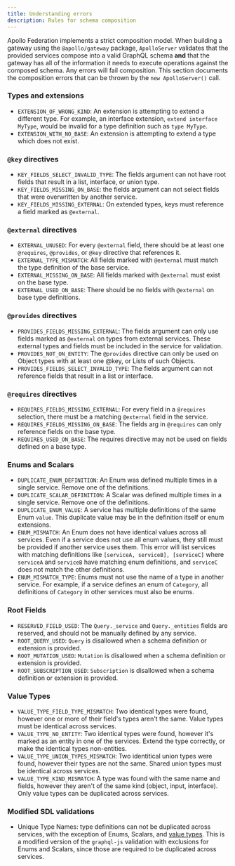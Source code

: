```yaml
---
title: Understanding errors
description: Rules for schema composition
---
```

Apollo Federation implements a strict composition model. When building a gateway using the `@apollo/gateway` package, `ApolloServer` validates that the provided services compose into a valid GraphQL schema **and** that the gateway has all of the information it needs to execute operations against the composed schema. Any errors will fail composition. This section documents the composition errors that can be thrown by the `new ApolloServer()` call.

### Types and extensions

- `EXTENSION_OF_WRONG_KIND`: An extension is attempting to extend a different type. For example, an interface extension, `extend interface MyType`, would be invalid for a type definition such as `type MyType`.
- `EXTENSION_WITH_NO_BASE`: An extension is attempting to extend a type which does not exist.

### `@key` directives

- `KEY_FIELDS_SELECT_INVALID_TYPE`: The fields argument can not have root fields that result in a list, interface, or union type.
- `KEY_FIELDS_MISSING_ON_BASE`: the fields argument can not select fields that were overwritten by another service.
- `KEY_FIELDS_MISSING_EXTERNAL`: On extended types, keys must reference a field marked as `@external`.

### `@external` directives

- `EXTERNAL_UNUSED`: For every `@external` field, there should be at least one `@requires`, `@provides`, or `@key` directive that references it.
- `EXTERNAL_TYPE_MISMATCH`: All fields marked with `@external` must match the type definition of the base service.
- `EXTERNAL_MISSING_ON_BASE`: All fields marked with `@external` must exist on the base type.
- `EXTERNAL_USED_ON_BASE`: There should be no fields with `@external` on base type definitions.

### `@provides` directives

- `PROVIDES_FIELDS_MISSING_EXTERNAL`: The fields argument can only use fields marked as `@external` on types from external services. These external types and fields must be included in the service for validation.
- `PROVIDES_NOT_ON_ENTITY`: The `@provides` directive can only be used on Object types with at least one @key, or Lists of such Objects.
- `PROVIDES_FIELDS_SELECT_INVALID_TYPE`: The fields argument can not reference fields that result in a list or interface.

### `@requires` directives

- `REQUIRES_FIELDS_MISSING_EXTERNAL`: For every field in a `@requires` selection, there must be a matching `@external` field in the service.
- `REQUIRES_FIELDS_MISSING_ON_BASE`: The fields arg in `@requires` can only reference fields on the base type.
- `REQUIRES_USED_ON_BASE`: The requires directive may not be used on fields defined on a base type.

### Enums and Scalars

- `DUPLICATE_ENUM_DEFINITION`: An Enum was defined multiple times in a single service. Remove one of the definitions.
- `DUPLICATE_SCALAR_DEFINITION`: A Scalar was defined multiple times in a single service. Remove one of the definitions.
- `DUPLICATE_ENUM_VALUE`: A service has multiple definitions of the same Enum `value`. This duplicate value may be in the definition itself or enum extensions.
- `ENUM_MISMATCH`: An Enum does not have identical values across all services. Even if a service does not use all enum values, they still must be provided if another service uses them. This error will list services with matching definitions like `[serviceA, serviceB], [serviceC]` where `serviceA` and `serviceB` have matching enum definitions, and `serviceC` does not match the other definitions.
- `ENUM_MISMATCH_TYPE`: Enums must not use the name of a type in another service. For example, if a service defines an enum of `Category`, all definitions of `Category` in other services must also be enums.

### Root Fields

- `RESERVED_FIELD_USED`: The `Query._service` and `Query._entities` fields are reserved, and should not be manually defined by any service.
- `ROOT_QUERY_USED`: `Query` is disallowed when a schema definition or extension is provided.
- `ROOT_MUTATION_USED`: `Mutation` is disallowed when a schema definition or extension is provided.
- `ROOT_SUBSCRIPTION_USED`: `Subscription` is disallowed when a schema definition or extension is provided.

### Value Types

- `VALUE_TYPE_FIELD_TYPE_MISMATCH`: Two identical types were found, however one or more of their field's types aren't the same. Value types must be identical across services.
- `VALUE_TYPE_NO_ENTITY`: Two identical types were found, however it's marked as an entity in one of the services. Extend the type correctly, or make the identical types non-entities.
- `VALUE_TYPE_UNION_TYPES_MISMATCH`: Two identitical union types were found, however their types are not the same. Shared union types must be identical across services.
- `VALUE_TYPE_KIND_MISMATCH`: A type was found with the same name and fields, however they aren't of the same kind (object, input, interface). Only value types can be duplicated across services.

### Modified SDL validations

- Unique Type Names: type definitions can not be duplicated across services, with the exception of Enums, Scalars, and [value types](/federation/core-concepts/#value-types). This is a modified version of the `graphql-js` validation with exclusions for Enums and Scalars, since those are required to be duplicated across services.
